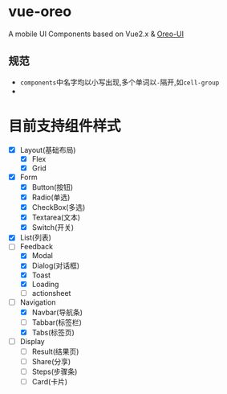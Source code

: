 # vue-oreo
A mobile UI Components based on Vue2.x &amp; [Oreo-UI](https://github.com/zhounan007/oreo-ui)



## 规范

- `components`中名字均以小写出现,多个单词以`-`隔开,如`cell-group`
- 

# 目前支持组件样式


- [x] Layout(基础布局)
    - [x] Flex
    - [x] Grid
- [x] Form
    - [x] Button(按钮)
    - [x] Radio(单选)
    - [x] CheckBox(多选)
    - [x] Textarea(文本)
    - [x] Switch(开关)
- [x] List(列表)
- [ ] Feedback
    - [x] Modal
    - [x] Dialog(对话框)    
    - [x] Toast
    - [x] Loading
    - [ ] actionsheet
- [ ] Navigation
    - [x] Navbar(导航条)
    - [ ] Tabbar(标签栏)
    - [x] Tabs(标签页)
- [ ] Display
    - [ ] Result(结果页)
    - [ ] Share(分享)
    - [ ] Steps(步骤条)
    - [ ] Card(卡片)